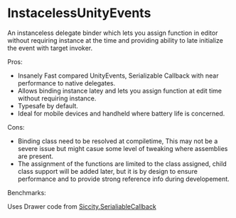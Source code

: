 # InstacelessUnityEvents
An instanceless delegate binder which lets you assign function in editor without requiring instance at the time and providing ability to late initialize the event with target invoker.


Pros:
- Insanely Fast compared UnityEvents, Serializable Callback with near performance to native delegates.
- Allows binding instance latey and lets you assign function at edit time without requiring instance.
- Typesafe by default.
- Ideal for mobile devices and handheld where battery life is concerned.

Cons:
- Binding class need to be resolved at compiletime, This may not be a severe issue but might casue some level of tweaking where assemblies are present.
- The assignment of the functions are limited to the class assigned, child class support will be added later, but it is by design to ensure performance
  and to provide strong reference info during developement.
  
Benchmarks:





Uses Drawer code from [Siccity.SerialiableCallback](https://github.com/Siccity/SerializableCallback)
